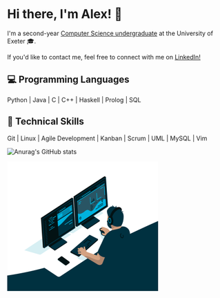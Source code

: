Hi there, I'm Alex! 👋
==================

I'm a second-year [Computer Science undergraduate](https://www.exeter.ac.uk/undergraduate/courses/computerscience/comsci/) at the University of Exeter 🎓.

If you'd like to contact me, feel free to connect with me on [LinkedIn!](https://www.linkedin.com/in/alex-babalitis/)

💻 Programming Languages
---------------------
Python | Java | C | C++ | Haskell | Prolog | SQL

🧠 Technical Skills
-------------------
Git | Linux | Agile Development | Kanban | Scrum | UML | MySQL | Vim

![Anurag's GitHub stats](https://github-readme-stats.vercel.app/api?username=b4ba&show_icons=true&theme=radical)

<p float="right">
  <img src="https://github.com/b4ba/b4ba/blob/a90209b77866b0f65c1e3d28414375e109344537/code.gif" width="350" height="300"/>
</p>
